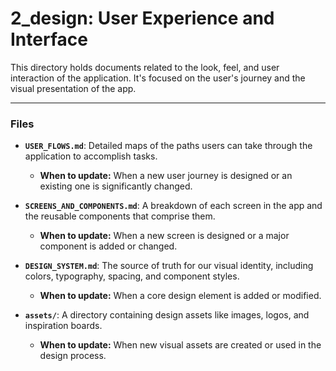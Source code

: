 # 2_design: User Experience and Interface

This directory holds documents related to the look, feel, and user interaction of the application. It's focused on the user's journey and the visual presentation of the app.

---

### Files

- **`USER_FLOWS.md`**: Detailed maps of the paths users can take through the application to accomplish tasks.

  - **When to update:** When a new user journey is designed or an existing one is significantly changed.

- **`SCREENS_AND_COMPONENTS.md`**: A breakdown of each screen in the app and the reusable components that comprise them.

  - **When to update:** When a new screen is designed or a major component is added or changed.

- **`DESIGN_SYSTEM.md`**: The source of truth for our visual identity, including colors, typography, spacing, and component styles.

  - **When to update:** When a core design element is added or modified.

- **`assets/`**: A directory containing design assets like images, logos, and inspiration boards.
  - **When to update:** When new visual assets are created or used in the design process.
